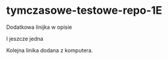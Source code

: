 # tymczasowe-testowe-repo-1E

Dodatkowa linijka w opisie

I jeszcze jedna

Kolejna linika dodana z komputera.
